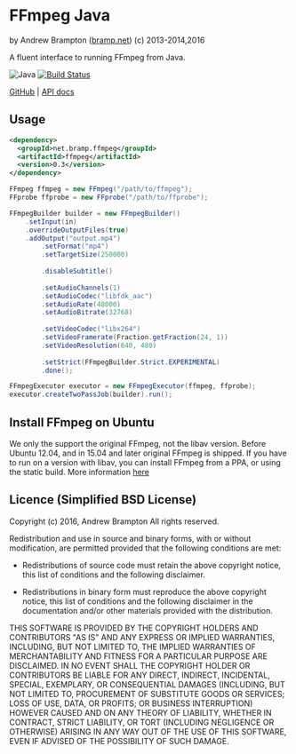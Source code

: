 FFmpeg Java
===========
by Andrew Brampton ([bramp.net](http://bramp.net)) (c) 2013-2014,2016

A fluent interface to running FFmpeg from Java.

![Java](https://img.shields.io/badge/Java-6+-brightgreen.svg)
[![Build Status](https://img.shields.io/travis/bramp/ffmpeg-cli-wrapper/master.svg)](https://travis-ci.org/bramp/ffmpeg-cli-wrapper)

[GitHub](https://github.com/bramp/ffmpeg-cli-wrapper) | [API docs](https://bramp.github.io/ffmpeg-cli-wrapper/)

Usage
-----

```xml
<dependency>
  <groupId>net.bramp.ffmpeg</groupId>
  <artifactId>ffmpeg</artifactId>
  <version>0.3</version>
</dependency>
```

```java
FFmpeg ffmpeg = new FFmpeg("/path/to/ffmpeg");
FFprobe ffprobe = new FFprobe("/path/to/ffprobe");

FFmpegBuilder builder = new FFmpegBuilder()
    .setInput(in)
    .overrideOutputFiles(true)
    .addOutput("output.mp4")
        .setFormat("mp4")
        .setTargetSize(250000)
        
        .disableSubtitle()
        
        .setAudioChannels(1)
        .setAudioCodec("libfdk_aac")
        .setAudioRate(48000)
        .setAudioBitrate(32768)
        
        .setVideoCodec("libx264")
        .setVideoFramerate(Fraction.getFraction(24, 1))
        .setVideoResolution(640, 480)
        
        .setStrict(FFmpegBuilder.Strict.EXPERIMENTAL)
        .done();

FFmpegExecutor executor = new FFmpegExecutor(ffmpeg, ffprobe);
executor.createTwoPassJob(builder).run();
```

Install FFmpeg on Ubuntu
-----------------

We only the support the original FFmpeg, not the libav version. Before Ubuntu 12.04, and in 15.04
and later original FFmpeg is shipped. If you have to run on a version with libav, you can install
FFmpeg from a PPA, or using the static build. More information [here](http://askubuntu.com/q/373322/34845)

Licence (Simplified BSD License)
--------------------------------
Copyright (c) 2016, Andrew Brampton
All rights reserved.

Redistribution and use in source and binary forms, with or without
modification, are permitted provided that the following conditions are met:

* Redistributions of source code must retain the above copyright notice, this
  list of conditions and the following disclaimer.

* Redistributions in binary form must reproduce the above copyright notice,
  this list of conditions and the following disclaimer in the documentation
  and/or other materials provided with the distribution.

THIS SOFTWARE IS PROVIDED BY THE COPYRIGHT HOLDERS AND CONTRIBUTORS "AS IS"
AND ANY EXPRESS OR IMPLIED WARRANTIES, INCLUDING, BUT NOT LIMITED TO, THE
IMPLIED WARRANTIES OF MERCHANTABILITY AND FITNESS FOR A PARTICULAR PURPOSE ARE
DISCLAIMED. IN NO EVENT SHALL THE COPYRIGHT HOLDER OR CONTRIBUTORS BE LIABLE
FOR ANY DIRECT, INDIRECT, INCIDENTAL, SPECIAL, EXEMPLARY, OR CONSEQUENTIAL
DAMAGES (INCLUDING, BUT NOT LIMITED TO, PROCUREMENT OF SUBSTITUTE GOODS OR
SERVICES; LOSS OF USE, DATA, OR PROFITS; OR BUSINESS INTERRUPTION) HOWEVER
CAUSED AND ON ANY THEORY OF LIABILITY, WHETHER IN CONTRACT, STRICT LIABILITY,
OR TORT (INCLUDING NEGLIGENCE OR OTHERWISE) ARISING IN ANY WAY OUT OF THE USE
OF THIS SOFTWARE, EVEN IF ADVISED OF THE POSSIBILITY OF SUCH DAMAGE.
